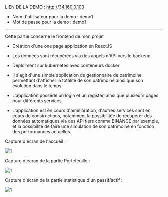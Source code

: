LIEN DE LA DEMO : http://34.160.0.103
- Nom d'utilisateur pour la demo : demo1
- Mot de passe pour la demo : demo1

_________________________________________________________________________________________________________________________________________________________________________

Cette partie concerne le frontend de mon projet

- Création d'une one page application en ReactJS
- Les données sont récupérées via des appels d'API vers le backend
- Deploiment sur kubernetes avec conteneurs docker

- Il s'agit d'une simple application de gestionnaire de patrimoine permettant d'afficher la totalité de son patrimoine ainsi que son évolution dans le temps
- L'application posséde un login et un register, ainsi que plusieurs pages pour différents services
- L'application est en cours d'amélioration, d'autres services sont en cours de constructions, notamment la possibilitée de récupérer des données automatiques via des API tiers comme BINANCE par exemple, et la possibilité de faire une simulation de son patrimoine en fonction des performances actuelles.

Capture d'écran de l'accueil :

![1](https://user-images.githubusercontent.com/107629615/181916510-1f8bd5c5-24a3-42d7-b3a3-c4ee2059c58a.PNG)

Capture d'écran de la partie Portefeuille :

![1](https://user-images.githubusercontent.com/107629615/181916823-d98efe9b-5690-4a54-bb05-625b07ff2676.PNG)


Capture d'écran de la partie statistique d'un passif/actif :

![1](https://user-images.githubusercontent.com/107629615/181916579-a3d4ec40-7c1f-4f53-abc8-c77e45a3f906.PNG)




